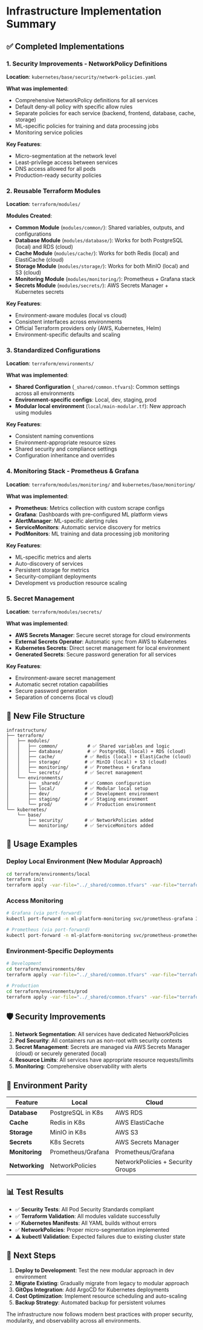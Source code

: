 # Infrastructure Implementation Summary

## ✅ Completed Implementations

### 1. Security Improvements - NetworkPolicy Definitions

**Location**: `kubernetes/base/security/network-policies.yaml`

**What was implemented**:

- Comprehensive NetworkPolicy definitions for all services
- Default deny-all policy with specific allow rules
- Separate policies for each service (backend, frontend, database, cache, storage)
- ML-specific policies for training and data processing jobs
- Monitoring service policies

**Key Features**:

- Micro-segmentation at the network level
- Least-privilege access between services
- DNS access allowed for all pods
- Production-ready security policies

### 2. Reusable Terraform Modules

**Location**: `terraform/modules/`

**Modules Created**:

- **Common Module** (`modules/common/`): Shared variables, outputs, and configurations
- **Database Module** (`modules/database/`): Works for both PostgreSQL (local) and RDS (cloud)
- **Cache Module** (`modules/cache/`): Works for both Redis (local) and ElastiCache (cloud)
- **Storage Module** (`modules/storage/`): Works for both MinIO (local) and S3 (cloud)
- **Monitoring Module** (`modules/monitoring/`): Prometheus + Grafana stack
- **Secrets Module** (`modules/secrets/`): AWS Secrets Manager + Kubernetes secrets

**Key Features**:

- Environment-aware modules (local vs cloud)
- Consistent interfaces across environments
- Official Terraform providers only (AWS, Kubernetes, Helm)
- Environment-specific defaults and scaling

### 3. Standardized Configurations

**Location**: `terraform/environments/`

**What was implemented**:

- **Shared Configuration** (`_shared/common.tfvars`): Common settings across all environments
- **Environment-specific configs**: Local, dev, staging, prod
- **Modular local environment** (`local/main-modular.tf`): New approach using modules

**Key Features**:

- Consistent naming conventions
- Environment-appropriate resource sizes
- Shared security and compliance settings
- Configuration inheritance and overrides

### 4. Monitoring Stack - Prometheus & Grafana

**Location**: `terraform/modules/monitoring/` and `kubernetes/base/monitoring/`

**What was implemented**:

- **Prometheus**: Metrics collection with custom scrape configs
- **Grafana**: Dashboards with pre-configured ML platform views
- **AlertManager**: ML-specific alerting rules
- **ServiceMonitors**: Automatic service discovery for metrics
- **PodMonitors**: ML training and data processing job monitoring

**Key Features**:

- ML-specific metrics and alerts
- Auto-discovery of services
- Persistent storage for metrics
- Security-compliant deployments
- Development vs production resource scaling

### 5. Secret Management

**Location**: `terraform/modules/secrets/`

**What was implemented**:

- **AWS Secrets Manager**: Secure secret storage for cloud environments
- **External Secrets Operator**: Automatic sync from AWS to Kubernetes
- **Kubernetes Secrets**: Direct secret management for local environment
- **Generated Secrets**: Secure password generation for all services

**Key Features**:

- Environment-aware secret management
- Automatic secret rotation capabilities
- Secure password generation
- Separation of concerns (local vs cloud)

## 📁 New File Structure

```
infrastructure/
├── terraform/
│   ├── modules/
│   │   ├── common/           # ✅ Shared variables and logic
│   │   ├── database/         # ✅ PostgreSQL (local) + RDS (cloud)
│   │   ├── cache/           # ✅ Redis (local) + ElastiCache (cloud)
│   │   ├── storage/         # ✅ MinIO (local) + S3 (cloud)
│   │   ├── monitoring/      # ✅ Prometheus + Grafana
│   │   └── secrets/         # ✅ Secret management
│   └── environments/
│       ├── _shared/         # ✅ Common configuration
│       ├── local/           # ✅ Modular local setup
│       ├── dev/             # ✅ Development environment
│       ├── staging/         # ✅ Staging environment
│       └── prod/            # ✅ Production environment
└── kubernetes/
    └── base/
        ├── security/        # ✅ NetworkPolicies added
        └── monitoring/      # ✅ ServiceMonitors added
```

## 🔧 Usage Examples

### Deploy Local Environment (New Modular Approach)

```bash
cd terraform/environments/local
terraform init
terraform apply -var-file="../_shared/common.tfvars" -var-file="terraform.tfvars"
```

### Access Monitoring

```bash
# Grafana (via port-forward)
kubectl port-forward -n ml-platform-monitoring svc/prometheus-grafana 3000:80

# Prometheus (via port-forward)  
kubectl port-forward -n ml-platform-monitoring svc/prometheus-prometheus 9090:9090
```

### Environment-Specific Deployments

```bash
# Development
cd terraform/environments/dev
terraform apply -var-file="../_shared/common.tfvars" -var-file="terraform.tfvars"

# Production
cd terraform/environments/prod  
terraform apply -var-file="../_shared/common.tfvars" -var-file="terraform.tfvars"
```

## 🛡️ Security Improvements

1. **Network Segmentation**: All services have dedicated NetworkPolicies
2. **Pod Security**: All containers run as non-root with security contexts
3. **Secret Management**: Secrets are managed via AWS Secrets Manager (cloud) or securely generated (local)
4. **Resource Limits**: All services have appropriate resource requests/limits
5. **Monitoring**: Comprehensive observability with alerts

## 🔄 Environment Parity

| Feature        | Local              | Cloud                             |
|----------------|--------------------|-----------------------------------|
| **Database**   | PostgreSQL in K8s  | AWS RDS                           |
| **Cache**      | Redis in K8s       | AWS ElastiCache                   |
| **Storage**    | MinIO in K8s       | AWS S3                            |
| **Secrets**    | K8s Secrets        | AWS Secrets Manager               |
| **Monitoring** | Prometheus/Grafana | Prometheus/Grafana                |
| **Networking** | NetworkPolicies    | NetworkPolicies + Security Groups |

## 📊 Test Results

- ✅ **Security Tests**: All Pod Security Standards compliant
- ✅ **Terraform Validation**: All modules validate successfully
- ✅ **Kubernetes Manifests**: All YAML builds without errors
- ✅ **NetworkPolicies**: Proper micro-segmentation implemented
- ⚠️ **kubectl Validation**: Expected failures due to existing cluster state

## 🚀 Next Steps

1. **Deploy to Development**: Test the new modular approach in dev environment
2. **Migrate Existing**: Gradually migrate from legacy to modular approach
3. **GitOps Integration**: Add ArgoCD for Kubernetes deployments
4. **Cost Optimization**: Implement resource scheduling and auto-scaling
5. **Backup Strategy**: Automated backup for persistent volumes

The infrastructure now follows modern best practices with proper security, modularity, and observability across all
environments.
